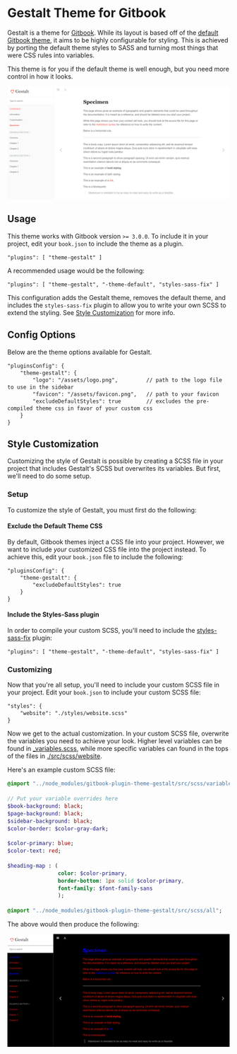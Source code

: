 # Gestalt Theme for Gitbook

Gestalt is a theme for [Gitbook](http://www.gitbook.com). While its layout is based off of the [default Gitbook theme](https://github.com/GitbookIO/theme-default), it aims to be highly configurable for styling. This is achieved by porting the default theme styles to SASS and turning most things that were CSS rules into variables.

This theme is for you if the default theme is well enough, but you need more control in how it looks.

![Screenshot](./screenshot-1.jpg)

## Usage

This theme works with Gitbook version `>= 3.0.0`. To include it in your project, edit your `book.json` to include the theme as a plugin.

```
"plugins": [ "theme-gestalt" ]
```

A recommended usage would be the following:

```
"plugins": [ "theme-gestalt", "-theme-default", "styles-sass-fix" ]
```

This configuration adds the Gestalt theme, removes the default theme, and includes the `styles-sass-fix` plugin to allow you to write your own SCSS to extend the styling. See [Style Customization](#style-customization) for more info.

## Config Options

Below are the theme options available for Gestalt. 

```
"pluginsConfig": {
	"theme-gestalt": {
	    "logo": "/assets/logo.png",			// path to the logo file to use in the sidebar
	    "favicon": "/assets/favicon.png",	// path to your favicon
	    "excludeDefaultStyles": true		// excludes the pre-compiled theme css in favor of your custom css
	}
}
```

## Style Customization

Customizing the style of Gestalt is possible by creating a SCSS file in your project that includes Gestalt's SCSS but overwrites its variables. But first, we'll need to do some setup.

### Setup

To customize the style of Gestalt, you must first do the following:

#### Exclude the Default Theme CSS

By default, Gitbook themes inject a CSS file into your project. However, we want to include _your_ customized CSS file into the project instead. To achieve this, edit your `book.json` file to include the following: 

```
"pluginsConfig": {
	"theme-gestalt": {
	    "excludeDefaultStyles": true
	}
}
```

#### Include the Styles-Sass plugin

In order to compile your custom SCSS, you'll need to include the [styles-sass-fix](https://github.com/Nasicus/plugin-styles-sass) plugin:

```
"plugins": [ "theme-gestalt", "-theme-default", "styles-sass-fix" ]
```

### Customizing

Now that you're all setup, you'll need to include your custom SCSS file in your project. Edit your `book.json` to include your custom SCSS file:

```
"styles": {
    "website": "./styles/website.scss"
}
```

Now we get to the actual customization. In your custom SCSS file, overwrite the variables you need to achieve your look. Higher level variables can be found in [_variables.scss](./src/scss/_variables.scss), while more specific variables can found in the tops of the files in [./src/scss/website](./src/scss/website).

Here's an example custom SCSS file:

```SASS
@import "../node_modules/gitbook-plugin-theme-gestalt/src/scss/variables";

// Put your variable overrides here
$book-background: black;
$page-background: black;
$sidebar-background: black;
$color-border: $color-gray-dark;

$color-primary: blue;
$color-text: red;

$heading-map : ( 
				color: $color-primary, 
				border-bottom: 1px solid $color-primary,
				font-family: $font-family-sans
				);

@import "../node_modules/gitbook-plugin-theme-gestalt/src/scss/all";
```

The above would then produce the following:

![Screenshot](./screenshot-2.jpg)



